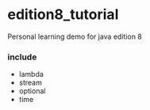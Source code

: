 # edition8_tutorial
Personal learning demo for java edition 8


### include 
- lambda
- stream
- optional
- time

